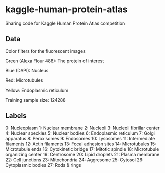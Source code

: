 # kaggle-human-protein-atlas
Sharing code for Kaggle Human Protein Atlas competition

## Data
Color filters for the fluorescent images

Green (Alexa Flour 488): The protein of interest

Blue (DAPI): Nucleus

Red: Microtubules

Yellow: Endoplasmic reticulum

Training sample size: 124288

## Labels
0:   Nucleoplasm
1:   Nuclear membrane
2:   Nucleoli
3:   Nucleoli fibrillar center
4:   Nuclear speckles
5:   Nuclear bodies
6:   Endoplasmic reticulum
7:   Golgi apparatus
8:   Peroxisomes
9:   Endosomes
10:  Lysosomes
11:  Intermediate filaments
12:  Actin filaments
13:  Focal adhesion sites
14:  Microtubules
15:  Microtubule ends
16:  Cytokinetic bridge
17:  Mitotic spindle
18:  Microtubule organizing center
19:  Centrosome
20:  Lipid droplets
21:  Plasma membrane
22:  Cell junctions
23:  Mitochondria
24:  Aggresome
25:  Cytosol
26:  Cytoplasmic bodies
27:  Rods & rings
